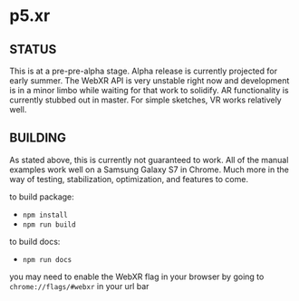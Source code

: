 # p5.xr

## STATUS
This is at a pre-pre-alpha stage. Alpha release is currently projected for early summer. The WebXR API is very unstable right now and development is in a minor limbo while waiting for that work to solidify. AR functionality is currently stubbed out in master. For simple sketches, VR works relatively well.

## BUILDING
As stated above, this is currently not guaranteed to work. All of the manual examples work well on a Samsung Galaxy S7 in Chrome. Much more in the way of testing, stabilization, optimization, and features to come.

to build package:
- `npm install`
- `npm run build`

to build docs:
- `npm run docs`

you may need to enable the WebXR flag in your browser by going to `chrome://flags/#webxr` in your url bar
